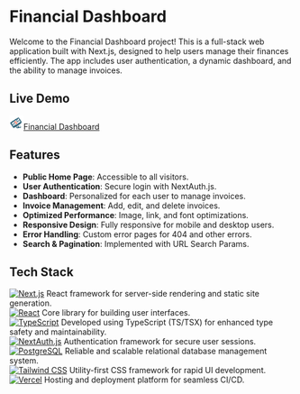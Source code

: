 # Financial Dashboard

Welcome to the Financial Dashboard project! This is a full-stack web application built with Next.js, designed to help users manage their finances efficiently. The app includes user authentication, a dynamic dashboard, and the ability to manage invoices.

## Live Demo

[<img alt="Financial Dashboard logo" src="./public/logo.png" width="25"/><span>Financial Dashboard</span>](https://nextjs-dashboard-snowy-seven.vercel.app/)

## Features

- **Public Home Page**: Accessible to all visitors.
- **User Authentication**: Secure login with NextAuth.js.
- **Dashboard**: Personalized for each user to manage invoices.
- **Invoice Management**: Add, edit, and delete invoices.
- **Optimized Performance**: Image, link, and font optimizations.
- **Responsive Design**: Fully responsive for mobile and desktop users.
- **Error Handling**: Custom error pages for 404 and other errors.
- **Search & Pagination**: Implemented with URL Search Params.

## Tech Stack

[<img alt="Next.js" src="https://img.shields.io/badge/-Next.js-000000?style=flat-square&logo=next.js&logoColor=white" height="25">](https://nextjs.org/) React framework for server-side rendering and static site generation.  
[<img alt="React" src="https://img.shields.io/badge/-React-45b8d8?style=flat-square&logo=react&logoColor=white" height="25">](https://reactjs.org/) Core library for building user interfaces.  
[<img alt="TypeScript" src="https://img.shields.io/badge/-TypeScript-007ACC?style=flat-square&logo=typescript&logoColor=white" height="25">](https://www.typescriptlang.org/) Developed using TypeScript (TS/TSX) for enhanced type safety and maintainability.  
[<img alt="NextAuth.js" src="https://img.shields.io/badge/-NextAuth.js-000000?style=flat-square&logo=auth0&logoColor=white" height="25">](https://next-auth.js.org/) Authentication framework for secure user sessions.  
[<img alt="PostgreSQL" src="https://img.shields.io/badge/-PostgreSQL-336791?style=flat-square&logo=postgresql&logoColor=white" height="25">](https://www.postgresql.org/) Reliable and scalable relational database management system.  
[<img alt="Tailwind CSS" src="https://img.shields.io/badge/-Tailwind%20CSS-38B2AC?style=flat-square&logo=tailwind-css&logoColor=white" height="25">](https://tailwindcss.com/) Utility-first CSS framework for rapid UI development.  
[<img alt="Vercel" src="https://img.shields.io/badge/-Vercel-000000?style=flat-square&logo=vercel&logoColor=white" height="25">](https://vercel.com/) Hosting and deployment platform for seamless CI/CD.
